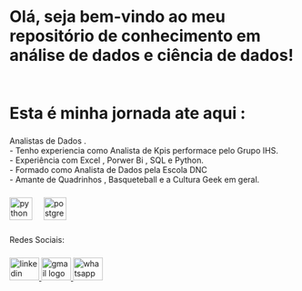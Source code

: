 <h1 align="left">Olá, seja bem-vindo ao meu repositório de conhecimento em análise de dados e ciência de dados!<br><br><br>Esta é minha jornada ate aqui :</h1>

###

 Analistas de Dados . <br> -  Tenho experiencia como Analista de Kpis performace pelo Grupo IHS.<br> -  Experiência com Excel , Porwer Bi , SQL e Python.<br> -  Formado como Analista de Dados pela Escola DNC <br> -  Amante de Quadrinhos , Basqueteball e a Cultura Geek em geral.</p>

###

<div align="left">
  <img src="https://cdn.jsdelivr.net/gh/devicons/devicon/icons/python/python-original.svg" height="40" alt="python logo"  />
  <img width="12" />
  <img src="https://cdn.jsdelivr.net/gh/devicons/devicon/icons/postgresql/postgresql-original.svg" height="40" alt="postgresql logo"  />
</div>

###

<p align="left">Redes Sociais:</p>

###

<div align="left">
  <a href="https://www.linkedin.com/in/etnos-data-analyst/" target="_blank">
    <img src="https://raw.githubusercontent.com/maurodesouza/profile-readme-generator/master/src/assets/icons/social/linkedin/default.svg" width="52" height="40" alt="linkedin logo"  />
  </a>
  <a href="ProfissionalEtnos@gmail.com" target="_blank">
    <img src="https://raw.githubusercontent.com/maurodesouza/profile-readme-generator/master/src/assets/icons/social/gmail/default.svg" width="52" height="40" alt="gmail logo"  />
  </a>
  <a href="11948065215" target="_blank">
    <img src="https://raw.githubusercontent.com/maurodesouza/profile-readme-generator/master/src/assets/icons/social/whatsapp/default.svg" width="52" height="40" alt="whatsapp logo"  />
  </a>
</div>

###
